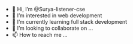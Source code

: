 - 👋 Hi, I’m @Surya-listener-cse
- 👀 I’m interested in web development 
- 🌱 I’m currently learning full stack development 
- 💞️ I’m looking to collaborate on ...
- 📫 How to reach me ...

<!---
Surya-listener-cse/Surya-listener-cse is a ✨ special ✨ repository because its `README.md` (this file) appears on your GitHub profile.
You can click the Preview link to take a look at your changes.
--->
